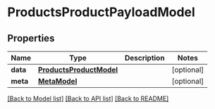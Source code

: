 # ProductsProductPayloadModel

## Properties
Name | Type | Description | Notes
------------ | ------------- | ------------- | -------------
**data** | [**ProductsProductModel**](ProductsProductModel.md) |  | [optional] 
**meta** | [**MetaModel**](MetaModel.md) |  | [optional] 

[[Back to Model list]](../README.md#documentation-for-models) [[Back to API list]](../README.md#documentation-for-api-endpoints) [[Back to README]](../README.md)

